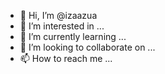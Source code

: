- 👋 Hi, I’m @izaazua
- 👀 I’m interested in ...
- 🌱 I’m currently learning ...
- 💞️ I’m looking to collaborate on ...
- 📫 How to reach me ...

<!---
izaazua/izaazua is a ✨ special ✨ repository because its `README.md` (this file) appears on your GitHub profile.
You can click the Preview link to take a look at your changes.
--->
